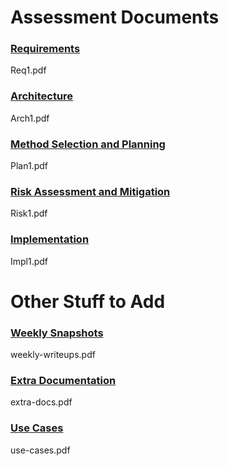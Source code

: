 # Assessment Documents

### [Requirements](https://google.co.uk/search?q=requirements)
Req1.pdf

### [Architecture](https://google.co.uk/search?q=architecture)
Arch1.pdf

### [Method Selection and Planning](https://google.co.uk/search?q=method+selection+and+planning)
Plan1.pdf

### [Risk Assessment and Mitigation](https://google.co.uk/search?q=risk+assessment+and+mitigation)
Risk1.pdf

### [Implementation](https://google.co.uk/search?q=implementation)
Impl1.pdf


# Other Stuff to Add

### [Weekly Snapshots](https://google.co.uk/search?q=weekly+snapshots)
weekly-writeups.pdf

### [Extra Documentation](https://google.co.uk/search?q=extra+documentation)
extra-docs.pdf

### [Use Cases](https://google.co.uk/search?q=use+cases)
use-cases.pdf
